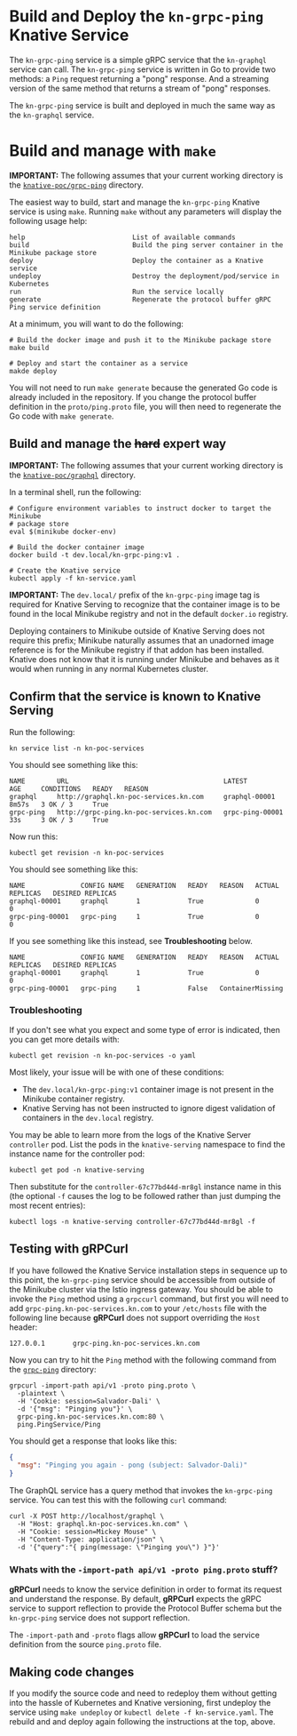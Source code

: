 # Build and Deploy the `kn-grpc-ping` Knative Service

The `kn-grpc-ping` service is a simple gRPC service that the `kn-graphql` service can call. The `kn-grpc-ping` service 
is written in Go to provide two methods: a `Ping` request returning  a "pong" response. And a streaming version of the
same method that returns a stream of "pong" responses.

The `kn-grpc-ping` service is built and deployed in much the same way as the `kn-graphql` service. 

# Build and manage with `make`

**IMPORTANT:** The following assumes that your current working directory is the [`knative-poc/grpc-ping`](../grpc-ping)
directory.

The easiest way to build, start and manage the `kn-grpc-ping` Knative service is using `make`. Running `make` without any
parameters will display the following usage help:

```text
help                           List of available commands
build                          Build the ping server container in the Minikube package store
deploy                         Deploy the container as a Knative service
undeploy                       Destroy the deployment/pod/service in Kubernetes
run                            Run the service locally
generate                       Regenerate the protocol buffer gRPC Ping service definition
```

At a minimum, you will want to do the following:

```shell
# Build the docker image and push it to the Minikube package store 
make build

# Deploy and start the container as a service
makde deploy
```

You will not need to run `make generate` because the generated Go code is already included in the repository. If you 
change the protocol buffer definition in the `proto/ping.proto` file, you will then need to regenerate the Go code with
`make generate`.

## Build and manage the ~~hard~~ expert way

**IMPORTANT:** The following assumes that your current working directory is the [`knative-poc/graphql`](../kn-grpc-ping)
directory.

In a terminal shell, run the following:

```shell
# Configure environment variables to instruct docker to target the Minikube
# package store
eval $(minikube docker-env)

# Build the docker container image
docker build -t dev.local/kn-grpc-ping:v1 .

# Create the Knative service  
kubectl apply -f kn-service.yaml
```

**IMPORTANT:** The `dev.local/` prefix of the `kn-grpc-ping` image tag is required for Knative Serving to recognize
that the container image is to be found in the local Minikube registry and not in the default `docker.io` registry.

Deploying containers to Minikube outside of Knative Serving does not require this prefix; Minikube naturally assumes
that an unadorned image reference is for the Minikube registry if that addon has been installed. Knative does not
know that it is running under Minikube and behaves as it would when running in any normal Kubernetes cluster.

## Confirm that the service is known to Knative Serving

Run the following:

```shell
kn service list -n kn-poc-services
```

You should see something like this:

```text
NAME        URL                                       LATEST            AGE     CONDITIONS   READY   REASON
graphql     http://graphql.kn-poc-services.kn.com     graphql-00001     8m57s   3 OK / 3     True
grpc-ping   http://grpc-ping.kn-poc-services.kn.com   grpc-ping-00001   33s     3 OK / 3     True
```

Now run this:

```shell
kubectl get revision -n kn-poc-services
```

You should see something like this:

```text
NAME              CONFIG NAME   GENERATION   READY   REASON   ACTUAL REPLICAS   DESIRED REPLICAS
graphql-00001     graphql       1            True             0                 0
grpc-ping-00001   grpc-ping     1            True             0                 0
```

If you see something like this instead, see **Troubleshooting** below.

```text
NAME              CONFIG NAME   GENERATION   READY   REASON   ACTUAL REPLICAS   DESIRED REPLICAS
graphql-00001     graphql       1            True             0                 0
grpc-ping-00001   grpc-ping     1            False   ContainerMissing
```

### Troubleshooting

If you don't see what you expect and some type of error is indicated, then you can get more details with:

```shell
kubectl get revision -n kn-poc-services -o yaml
```

Most likely, your issue will be with one of these conditions:

* The `dev.local/kn-grpc-ping:v1` container image is not present in the Minikube container registry.
* Knative Serving has not been instructed to ignore digest validation of containers in the `dev.local` registry.

You may be able to learn more from the logs of the Knative Server `controller` pod. List the pods in the `knative-serving`
namespace to find the instance name for the controller pod:

```shell
kubectl get pod -n knative-serving
```

Then substitute for the `controller-67c77bd44d-mr8gl` instance name in this (the optional `-f` causes the log to be followed rather
than just dumping the most recent entries):

```shell
kubectl logs -n knative-serving controller-67c77bd44d-mr8gl -f
```

## Testing with gRPCurl

If you have followed the Knative Service installation steps in sequence up to this point, the `kn-grpc-ping` service 
should be accessible from outside of the Minikube cluster via the Istio ingress gateway. You should be able to invoke
the `Ping` method using a `grpccurl` command, but first you will need to add `grpc-ping.kn-poc-services.kn.com` to
your `/etc/hosts` file with the following line because **gRPCurl** does not support overriding the `Host` header:

```text
127.0.0.1       grpc-ping.kn-poc-services.kn.com
```

Now you can try to hit the `Ping` method with the following command from the [`grpc-ping`](../grpc-ping) directory:

```shell
grpcurl -import-path api/v1 -proto ping.proto \
  -plaintext \
  -H 'Cookie: session=Salvador-Dali' \
  -d '{"msg": "Pinging you"}' \
  grpc-ping.kn-poc-services.kn.com:80 \
  ping.PingService/Ping
```

You should get a response that looks like this:

```json
{
  "msg": "Pinging you again - pong (subject: Salvador-Dali)"
}
```

The GraphQL service has a query method that invokes the `kn-grpc-ping` service. You can test this with the following 
`curl` command:

```shell
curl -X POST http://localhost/graphql \
  -H "Host: graphql.kn-poc-services.kn.com" \
  -H "Cookie: session=Mickey Mouse" \
  -H "Content-Type: application/json" \
  -d '{"query":"{ ping(message: \"Pinging you\") }"}'
```

### Whats with the `-import-path api/v1 -proto ping.proto` stuff?

**gRPCurl** needs to know the service definition in order to format its request and understand the response. By default,
**gRPCurl** expects the gRPC service to support reflection to provide the Protocol Buffer schema but the `kn-grpc-ping`
service does not support reflection. 

The `-import-path` and `-proto` flags allow **gRPCurl** to load the service definition from the source `ping.proto` file.

## Making code changes

If you modify the source code and need to redeploy them without getting into the hassle of Kubernetes and Knative
versioning, first undeploy the service using `make undeploy` or `kubectl delete -f kn-service.yaml`. The rebuild and
and deploy again following the instructions at the top, above.
